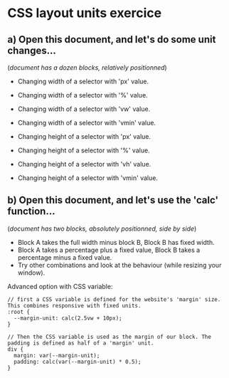 # CSS layout units exercice

## a) Open this document, and let's do some unit changes...

(*document has a dozen blocks, relatively positionned*)

- Changing width of a selector with 'px' value.
- Changing width of a selector with '%' value.
- Changing width of a selector with 'vw' value.
- Changing width of a selector with 'vmin' value.

- Changing height of a selector with 'px' value.
- Changing height of a selector with '%' value.
- Changing height of a selector with 'vh' value.
- Changing height of a selector with 'vmin' value.

## b) Open this document, and let's use the 'calc' function...

(*document has two blocks, absolutely positionned, side by side*)

- Block A takes the full width minus block B, Block B has fixed width.
- Block A takes a percentage plus a fixed value, Block B takes a percentage minus a fixed value.
- Try other combinations and look at the behaviour (while resizing your window).

Advanced option with CSS variable:

```
// first a CSS variable is defined for the website's 'margin' size. This combines responsive with fixed units.
:root {
  --margin-unit: calc(2.5vw + 10px);
}

// Then the CSS variable is used as the margin of our block. The padding is defined as half of a 'margin' unit.
div {
  margin: var(--margin-unit);
  padding: calc(var(--margin-unit) * 0.5);
}
```
